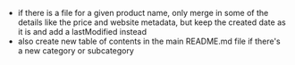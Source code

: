- if there is a file for a given product name, only merge in some of the details like the price and website metadata, but keep the created date as it is and add a lastModified instead
- also create new table of contents in the main README.md file if there's a new category or subcategory
